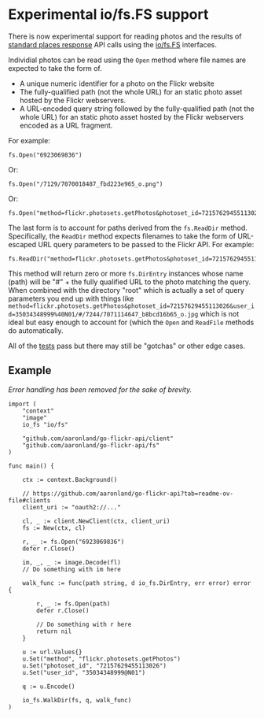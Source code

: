 # Experimental io/fs.FS support

There is now experimental support for reading photos and the results of [standard places response](https://code.flickr.net/2008/08/19/standard-photos-response-apis-for-civilized-age/) API calls using the [io/fs.FS](https://pkg.go.dev/io/fs) interfaces.

Individial photos can be read using the `Open` method where file names are expected to take the form of.

* A unique numeric identifier for a photo on the Flickr website
* The fully-qualified path (not the whole URL) for an static photo asset hosted by the Flickr webservers.
* A URL-encoded query string followed by the fully-qualified path (not the whole URL) for an static	photo asset hosted by the Flickr webservers encoded as a URL fragment.

For example:

```
fs.Open("6923069836")
```

Or:

```
fs.Open("/7129/7070018487_fbd223e965_o.png")
```

Or:

```
fs.Open("method=flickr.photosets.getPhotos&photoset_id=72157629455113026&user_id=35034348999%40N01/#/7244/7071114647_b8bcd16b65_o.jpg")
```

The last form is to account for paths derived from the `fs.ReadDir` method. Specifically, the `ReadDir` method expects filenames to take the form of URL-escaped URL query parameters to be passed to the Flickr API. For example:

```
fs.ReadDir("method=flickr.photosets.getPhotos&photoset_id=72157629455113026&user_id=35034348999%40N01")
```

This method will return zero or more `fs.DirEntry` instances whose name (path) will be "#" + the fully qualified URL to the photo matching the query. When combined with the directory "root" which is actually a set of query parameters you end up with things like `method=flickr.photosets.getPhotos&photoset_id=72157629455113026&user_id=35034348999%40N01/#/7244/7071114647_b8bcd16b65_o.jpg` which is not ideal but easy enough to account for (which the `Open` and `ReadFile` methods do automatically.

All of the [tests](fs_test.go) pass but there may still be "gotchas" or other edge cases.

## Example

_Error handling has been removed for the sake of brevity._

```
import (
	"context"
	"image"	
	io_fs "io/fs"
	
	"github.com/aaronland/go-flickr-api/client"
	"github.com/aaronland/go-flickr-api/fs"
)

func main() {

	ctx := context.Background()

	// https://github.com/aaronland/go-flickr-api?tab=readme-ov-file#clients
	client_uri := "oauth2://..."
	
	cl, _ := client.NewClient(ctx, client_uri)
	fs := New(ctx, cl)

	r, _ := fs.Open("6923069836")
	defer r.Close()

	im, _, _ := image.Decode(fl)
	// Do something with im here

	walk_func := func(path string, d io_fs.DirEntry, err error) error {

		r, _ := fs.Open(path)
		defer r.Close()

		// Do something with r here
		return nil
	}

	u := url.Values{}
	u.Set("method", "flickr.photosets.getPhotos")
	u.Set("photoset_id", "72157629455113026")
	u.Set("user_id", "35034348999@N01")
	
	q := u.Encode()

	io_fs.WalkDir(fs, q, walk_func)
)	
```